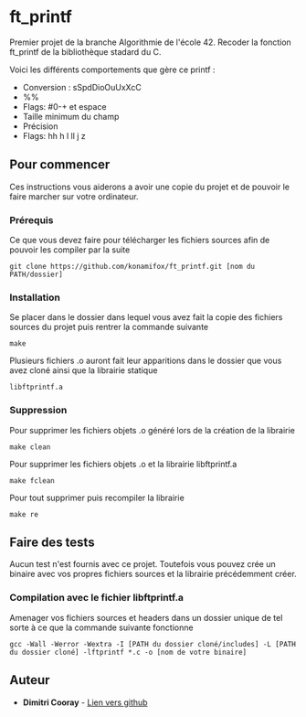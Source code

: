 # ft_printf

Premier projet de la branche Algorithmie de l'école 42. Recoder la fonction ft_printf de la bibliothèque stadard du C.

Voici les différents comportements que gère ce printf :

* Conversion : sSpdDioOuUxXcC
* %%
* Flags: #0-+ et espace
* Taille minimum du champ
* Précision
* Flags: hh h l ll j z

## Pour commencer

Ces instructions vous aiderons a avoir une copie du projet et de pouvoir le faire marcher sur votre ordinateur.

### Prérequis

Ce que vous devez faire pour télécharger les fichiers sources afin de pouvoir les compiler par la suite

```
git clone https://github.com/konamifox/ft_printf.git [nom du PATH/dossier]
```

### Installation

Se placer dans le dossier dans lequel vous avez fait la copie des fichiers sources du projet puis rentrer la commande suivante

```
make
```
Plusieurs fichiers .o auront fait leur apparitions dans le dossier que vous avez cloné ainsi que la librairie statique

```
libftprintf.a
```
### Suppression

Pour supprimer les fichiers objets .o généré lors de la création de la librairie

```
make clean
```

Pour supprimer les fichiers objets .o et la librairie libftprintf.a

```
make fclean
```

Pour tout supprimer puis recompiler la librairie

```
make re
```

## Faire des tests

Aucun test n'est fournis avec ce projet. Toutefois vous pouvez crée un binaire avec vos propres fichiers sources et la 
librairie précédemment créer.

### Compilation avec le fichier libftprintf.a

Amenager vos fichiers sources et headers dans un dossier unique de tel sorte à ce que la commande suivante fonctionne

```
gcc -Wall -Werror -Wextra -I [PATH du dossier cloné/includes] -L [PATH du dossier cloné] -lftprintf *.c -o [nom de votre binaire]
```

## Auteur

* **Dimitri Cooray** - [Lien vers github](https://github.com/konamifox)
